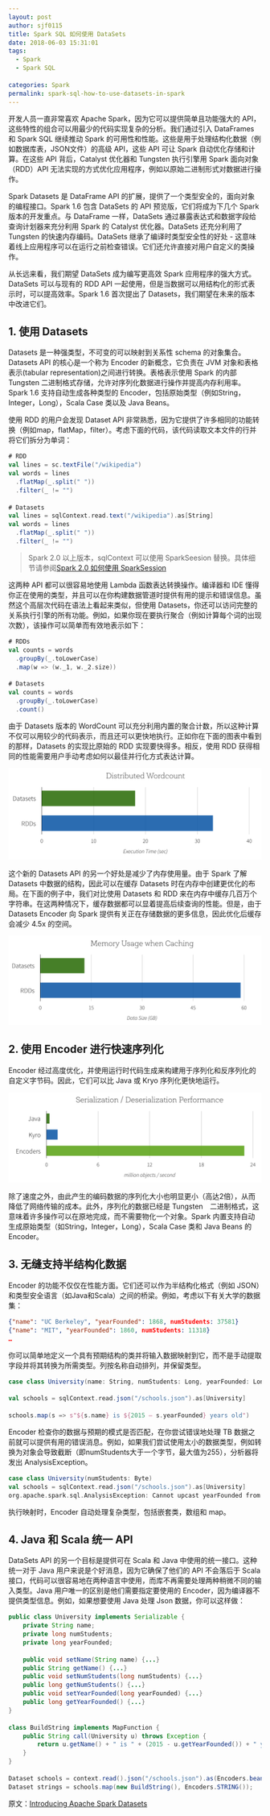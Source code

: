 ```yaml
---
layout: post
author: sjf0115
title: Spark SQL 如何使用 DataSets
date: 2018-06-03 15:31:01
tags:
  - Spark
  - Spark SQL

categories: Spark
permalink: spark-sql-how-to-use-datasets-in-spark
---
```


开发人员一直非常喜欢 Apache Spark，因为它可以提供简单且功能强大的 API，这些特性的组合可以用最少的代码实现复杂的分析。我们通过引入 DataFrames 和 Spark SQL 继续推动 Spark 的可用性和性能。这些是用于处理结构化数据（例如数据库表，JSON文件）的高级 API，这些 API 可让 Spark 自动优化存储和计算。在这些 API 背后，Catalyst 优化器和 Tungsten 执行引擎用 Spark 面向对象（RDD）API 无法实现的方式优化应用程序，例如以原始二进制形式对数据进行操作。

Spark Datasets 是 DataFrame API 的扩展，提供了一个类型安全的，面向对象的编程接口。Spark 1.6 包含 DataSets 的 API 预览版，它们将成为下几个 Spark 版本的开发重点。与 DataFrame 一样，DataSets 通过暴露表达式和数据字段给查询计划器来充分利用 Spark 的 Catalyst 优化器。DataSets 还充分利用了 Tungsten 的快速内存编码。DataSets 继承了编译时类型安全性的好处 - 这意味着线上应用程序可以在运行之前检查错误。它们还允许直接对用户自定义的类操作。

从长远来看，我们期望 DataSets 成为编写更高效 Spark 应用程序的强大方式。DataSets 可以与现有的 RDD API 一起使用，但是当数据可以用结构化的形式表示时，可以提高效率。Spark 1.6 首次提出了 Datasets，我们期望在未来的版本中改进它们。

## 1. 使用 Datasets

Datasets 是一种强类型，不可变的可以映射到关系性 schema 的对象集合。Datasets API 的核心是一个称为 Encoder 的新概念，它负责在 JVM 对象和表格表示(tabular representation)之间进行转换。表格表示使用 Spark 的内部 Tungsten 二进制格式存储，允许对序列化数据进行操作并提高内存利用率。Spark 1.6 支持自动生成各种类型的 Encoder，包括原始类型（例如String，Integer，Long），Scala Case 类以及 Java Beans。

使用 RDD 的用户会发现 Dataset API 非常熟悉，因为它提供了许多相同的功能转换（例如map，flatMap，filter）。考虑下面的代码，该代码读取文本文件的行并将它们拆分为单词：
```scala
# RDD
val lines = sc.textFile("/wikipedia")
val words = lines
  .flatMap(_.split(" "))
  .filter(_ != "")

# Datasets
val lines = sqlContext.read.text("/wikipedia").as[String]
val words = lines
  .flatMap(_.split(" "))
  .filter(_ != "")
```
> Spark 2.0 以上版本，sqlContext 可以使用 SparkSeesion 替换。具体细节请参阅[Spark 2.0 如何使用 SparkSession](https://smartsi.blog.csdn.net/article/details/133802560)

这两种 API 都可以很容易地使用 Lambda 函数表达转换操作。编译器和 IDE 懂得你正在使用的类型，并且可以在你构建数据管道时提供有用的提示和错误信息。虽然这个高层次代码在语法上看起来类似，但使用 Datasets，你还可以访问完整的关系执行引擎的所有功能。例如，如果你现在要执行聚合（例如计算每个词的出现次数），该操作可以简单而有效地表示如下：
```scala
# RDDs
val counts = words
  .groupBy(_.toLowerCase)
  .map(w => (w._1, w._2.size))

# Datasets
val counts = words
  .groupBy(_.toLowerCase)
  .count()
```
由于 Datasets 版本的 WordCount 可以充分利用内置的聚合计数，所以这种计算不仅可以用较少的代码表示，而且还可以更快地执行。正如你在下面的图表中看到的那样，Datasets 的实现比原始的 RDD 实现要快得多。相反，使用 RDD 获得相同的性能需要用户手动考虑如何以最佳并行化方式表达计算。

![](img-spark-sql-how-to-use-datasets-in-spark-1.png)

这个新的 Datasets API 的另一个好处是减少了内存使用量。由于 Spark 了解 Datasets 中数据的结构，因此可以在缓存 Datasets 时在内存中创建更优化的布局。在下面的例子中，我们对比使用 Datasets 和 RDD 来在内存中缓存几百万个字符串。在这两种情况下，缓存数据都可以显着提高后续查询的性能。但是，由于 Datasets Encoder 向 Spark 提供有关正在存储数据的更多信息，因此优化后缓存会减少 4.5x 的空间。

![](img-spark-sql-how-to-use-datasets-in-spark-2.png)

## 2. 使用 Encoder 进行快速序列化

Encoder 经过高度优化，并使用运行时代码生成来构建用于序列化和反序列化的自定义字节码。因此，它们可以比 Java 或 Kryo 序列化更快地运行。

![](img-spark-sql-how-to-use-datasets-in-spark-3.png)

除了速度之外，由此产生的编码数据的序列化大小也明显更小（高达2倍），从而降低了网络传输的成本。此外，序列化的数据已经是 Tungsten　二进制格式，这意味着许多操作可以在原地完成，而不需要物化一个对象。Spark 内置支持自动生成原始类型（如String，Integer，Long），Scala Case 类和 Java Beans 的 Encoder。

## 3. 无缝支持半结构化数据

Encoder 的功能不仅仅在性能方面。它们还可以作为半结构化格式（例如 JSON）和类型安全语言（如Java和Scala）之间的桥梁。例如，考虑以下有关大学的数据集：
```json
{"name": "UC Berkeley", "yearFounded": 1868, numStudents: 37581}
{"name": "MIT", "yearFounded": 1860, numStudents: 11318}
…
```
你可以简单地定义一个具有预期结构的类并将输入数据映射到它，而不是手动提取字段并将其转换为所需类型。列按名称自动排列，并保留类型。
```scala
case class University(name: String, numStudents: Long, yearFounded: Long)

val schools = sqlContext.read.json("/schools.json").as[University]

schools.map(s => s"${s.name} is ${2015 – s.yearFounded} years old")
```
Encoder 检查你的数据与预期的模式是否匹配，在你尝试错误地处理 TB 数据之前就可以提供有用的错误消息。例如，如果我们尝试使用太小的数据类型，例如转换为对象会导致截断（即numStudents大于一个字节，最大值为255），分析器将发出 AnalysisException。
```scala
case class University(numStudents: Byte)
val schools = sqlContext.read.json("/schools.json").as[University]
org.apache.spark.sql.AnalysisException: Cannot upcast yearFounded from bigint to smallint as it may truncate
```
执行映射时，Encoder 自动处理复杂类型，包括嵌套类，数组和 map。

## 4. Java 和 Scala 统一 API

DataSets API 的另一个目标是提供可在 Scala 和 Java 中使用的统一接口。这种统一对于 Java 用户来说是个好消息，因为它确保了他们的 API 不会落后于 Scala 接口，代码可以很容易地在两种语言中使用，而库不再需要处理两种稍微不同的输入类型。Java 用户唯一的区别是他们需要指定要使用的 Encoder，因为编译器不提供类型信息。例如，如果想要使用 Java 处理 Json 数据，你可以这样做：
```java
public class University implements Serializable {
    private String name;
    private long numStudents;
    private long yearFounded;

    public void setName(String name) {...}
    public String getName() {...}
    public void setNumStudents(long numStudents) {...}
    public long getNumStudents() {...}
    public void setYearFounded(long yearFounded) {...}
    public long getYearFounded() {...}
}

class BuildString implements MapFunction {
    public String call(University u) throws Exception {
        return u.getName() + " is " + (2015 - u.getYearFounded()) + " years old.";
    }
}

Dataset schools = context.read().json("/schools.json").as(Encoders.bean(University.class));
Dataset strings = schools.map(new BuildString(), Encoders.STRING());
```

原文：[Introducing Apache Spark Datasets](https://databricks.com/blog/2016/01/04/introducing-apache-spark-datasets.html)

